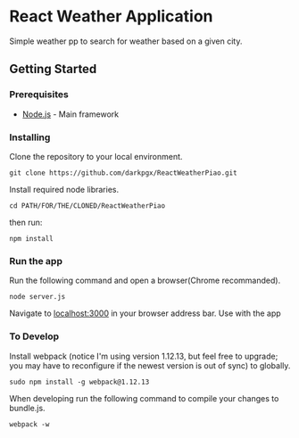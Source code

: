 # React Weather Application

Simple weather pp to search for weather based on a given city.

## Getting Started

### Prerequisites

* [Node.js](https://nodejs.org/) - Main framework

### Installing

Clone the repository to your local environment.

```
git clone https://github.com/darkpgx/ReactWeatherPiao.git
```

Install required node libraries.

```
cd PATH/FOR/THE/CLONED/ReactWeatherPiao
```
then run:
```
npm install
```

### Run the app

Run the following command and open a browser(Chrome recommanded).
```
node server.js
```
Navigate to [localhost:3000](localhost:3000) in your browser address bar.
Use with the app

### To Develop

Install webpack (notice I'm using version 1.12.13, but feel free to upgrade; you may have to reconfigure if the newest version is out of sync) to globally.

```
sudo npm install -g webpack@1.12.13
```

When developing run the following command to compile your changes to bundle.js.

```
webpack -w
```
